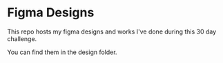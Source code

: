 # Figma Designs

This repo hosts my figma designs and works I've done during this 30 day challenge.

You can find them in the design folder.